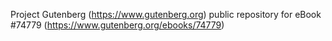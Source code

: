 Project Gutenberg (https://www.gutenberg.org) public repository for
eBook #74779 (https://www.gutenberg.org/ebooks/74779)
